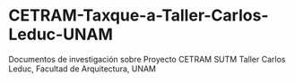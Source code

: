 # CETRAM-Taxque-a-Taller-Carlos-Leduc-UNAM
Documentos de investigación sobre Proyecto CETRAM SUTM Taller Carlos Leduc, Facultad de Arquitectura, UNAM
